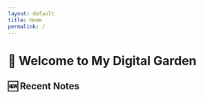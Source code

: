 ```yaml
---
layout: default
title: Home
permalink: /
---
```


# 🌱 Welcome to My Digital Garden

## 🆕 Recent Notes
